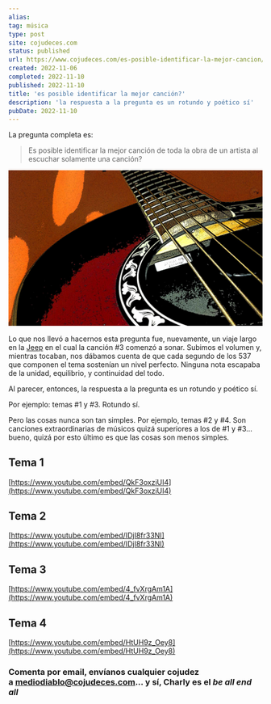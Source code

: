 ```yaml
---
alias: 
tag: música
type: post
site: cojudeces.com
status: published
url: https://www.cojudeces.com/es-posible-identificar-la-mejor-cancion/
created: 2022-11-06
completed: 2022-11-10
published: 2022-11-10
title: 'es posible identificar la mejor canción?'
description: 'la respuesta a la pregunta es un rotundo y poético sí'
pubDate: 2022-11-10
---
```

La pregunta completa es:

> Es posible identificar la mejor canción de toda la obra de un artista al escuchar solamente una canción?

![guitarra ovation](./images/2022/2022-11-ovation.jpg)

Lo que nos llevó a hacernos esta pregunta fue, nuevamente, un viaje largo en la [Jeep](https://www.cojudeces.com/jeep/) en el cual la canción #3 comenzó a sonar. Subimos el volumen y, mientras tocaban, nos dábamos cuenta de que cada segundo de los 537 que componen el tema sostenían un nivel perfecto. Ninguna nota escapaba de la unidad, equilibrio, y continuidad del todo.

Al parecer, entonces, la respuesta a la pregunta es un rotundo y poético sí.

Por ejemplo: temas #1 y #3. Rotundo sí.

Pero las cosas nunca son tan simples. Por ejemplo, temas #2 y #4. Son canciones extraordinarias de músicos quizá superiores a los de #1 y #3… bueno, quizá por esto último es que las cosas son menos simples.

## Tema 1

[](https://www.youtube.com/embed/QkF3oxziUI4)[https://www.youtube.com/embed/QkF3oxziUI4](https://www.youtube.com/embed/QkF3oxziUI4)

## Tema 2

[](https://www.youtube.com/embed/IDjI8fr33NI)[https://www.youtube.com/embed/IDjI8fr33NI](https://www.youtube.com/embed/IDjI8fr33NI)

## Tema 3

[](https://www.youtube.com/embed/4_fvXrgAm1A)[https://www.youtube.com/embed/4_fvXrgAm1A](https://www.youtube.com/embed/4_fvXrgAm1A)

## Tema 4

[](https://www.youtube.com/embed/HtUH9z_Oey8)[https://www.youtube.com/embed/HtUH9z_Oey8](https://www.youtube.com/embed/HtUH9z_Oey8)

### Comenta por email, envíanos cualquier cojudez a mediodiablo@cojudeces.com... y sí, Charly es el _be all end all_